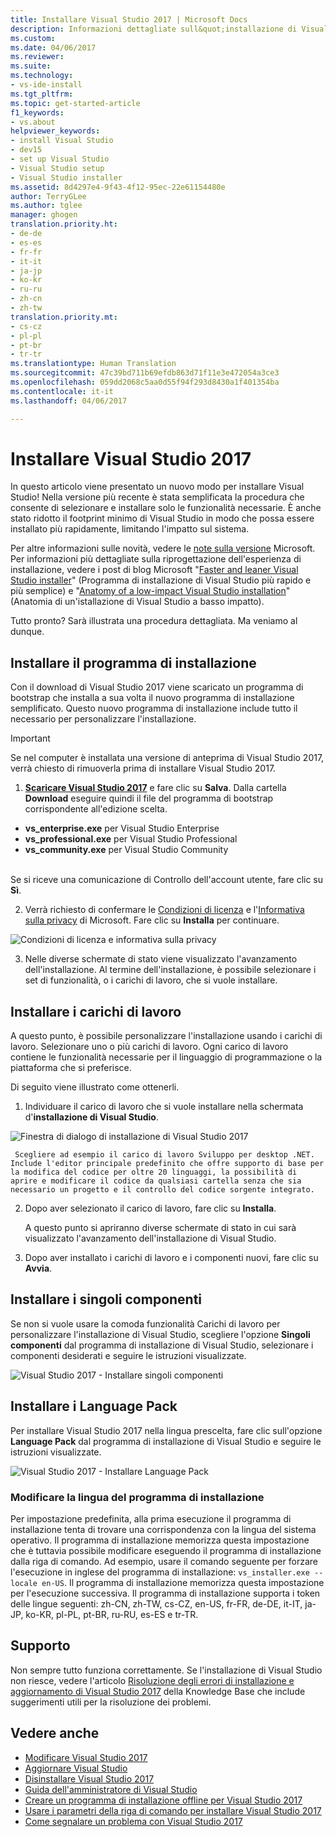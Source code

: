 ```yaml
---
title: Installare Visual Studio 2017 | Microsoft Docs
description: Informazioni dettagliate sull&quot;installazione di Visual Studio.
ms.custom: 
ms.date: 04/06/2017
ms.reviewer: 
ms.suite: 
ms.technology:
- vs-ide-install
ms.tgt_pltfrm: 
ms.topic: get-started-article
f1_keywords:
- vs.about
helpviewer_keywords:
- install Visual Studio
- dev15
- set up Visual Studio
- Visual Studio setup
- Visual Studio installer
ms.assetid: 8d4297e4-9f43-4f12-95ec-22e61154480e
author: TerryGLee
ms.author: tglee
manager: ghogen
translation.priority.ht:
- de-de
- es-es
- fr-fr
- it-it
- ja-jp
- ko-kr
- ru-ru
- zh-cn
- zh-tw
translation.priority.mt:
- cs-cz
- pl-pl
- pt-br
- tr-tr
ms.translationtype: Human Translation
ms.sourcegitcommit: 47c39bd711b69efdb863d71f11e3e472054a3ce3
ms.openlocfilehash: 059dd2068c5aa0d55f94f293d8430a1f401354ba
ms.contentlocale: it-it
ms.lasthandoff: 04/06/2017

---
```

# <a name="install-visual-studio-2017"></a>Installare Visual Studio 2017
In questo articolo viene presentato un nuovo modo per installare Visual Studio! Nella versione più recente è stata semplificata la procedura che consente di selezionare e installare solo le funzionalità necessarie. È anche stato ridotto il footprint minimo di Visual Studio in modo che possa essere installato più rapidamente, limitando l'impatto sul sistema.

 Per altre informazioni sulle novità, vedere le [note sulla versione](https://www.visualstudio.com/news/releasenotes/vs15-relnotes) Microsoft. Per informazioni più dettagliate sulla riprogettazione dell'esperienza di installazione, vedere i post di blog Microsoft "[Faster and leaner Visual Studio installer](https://blogs.msdn.microsoft.com/visualstudio/2016/04/01/faster-leaner-visual-studio-installer/)" (Programma di installazione di Visual Studio più rapido e più semplice) e "[Anatomy of a low-impact Visual Studio installation](https://blogs.msdn.microsoft.com/visualstudio/2016/04/25/anatomy-of-a-low-impact-visual-studio-install/)" (Anatomia di un'istallazione di Visual Studio a basso impatto).  

 Tutto pronto? Sarà illustrata una procedura dettagliata. Ma veniamo al dunque.

## <a name="install-the-installer"></a>Installare il programma di installazione  
 Con il download di Visual Studio 2017 viene scaricato un programma di bootstrap che installa a sua volta il nuovo programma di installazione semplificato. Questo nuovo programma di installazione include tutto il necessario per personalizzare l'installazione.  

> [!IMPORTANT]
> Se nel computer è installata una versione di anteprima di Visual Studio 2017, verrà chiesto di rimuoverla prima di installare Visual Studio 2017.

1.  **[Scaricare Visual Studio 2017](https://aka.ms/vsdownload?utm_source=mscom&utm_campaign=msdocs)** e fare clic su **Salva**. Dalla cartella **Download** eseguire quindi il file del programma di bootstrap corrispondente all'edizione scelta.

  * **vs_enterprise.exe** per Visual Studio Enterprise
  * **vs_professional.exe** per Visual Studio Professional
  * **vs_community.exe** per Visual Studio Community  <br><br>

  Se si riceve una comunicazione di Controllo dell'account utente, fare clic su **Sì**.  

2.  Verrà richiesto di confermare le [Condizioni di licenza](https://www.visualstudio.com/license-terms/) e l'[Informativa sulla privacy](https://go.microsoft.com/fwlink/?LinkID=824704) di Microsoft. Fare clic su **Installa** per continuare.  

   ![Condizioni di licenza e informativa sulla privacy](media/vs2017-privacy-and-license-terms.PNG "Condizioni di licenza e informativa sulla privacy")  

3.  Nelle diverse schermate di stato viene visualizzato l'avanzamento dell'installazione. Al termine dell'installazione, è possibile selezionare i set di funzionalità, o i carichi di lavoro, che si vuole installare.

## <a name="install-workloads"></a>Installare i carichi di lavoro  
 A questo punto, è possibile personalizzare l'installazione usando i carichi di lavoro. Selezionare uno o più carichi di lavoro. Ogni carico di lavoro contiene le funzionalità necessarie per il linguaggio di programmazione o la piattaforma che si preferisce.  

 Di seguito viene illustrato come ottenerli.  

1.  Individuare il carico di lavoro che si vuole installare nella schermata d'**installazione di Visual Studio**.  

  ![Finestra di dialogo di installazione di Visual Studio 2017](media/vs2017-workloads.PNG "Installare carichi di lavoro di Visual Studio")

     Scegliere ad esempio il carico di lavoro Sviluppo per desktop .NET. Include l'editor principale predefinito che offre supporto di base per la modifica del codice per oltre 20 linguaggi, la possibilità di aprire e modificare il codice da qualsiasi cartella senza che sia necessario un progetto e il controllo del codice sorgente integrato.  

2.  Dopo aver selezionato il carico di lavoro, fare clic su **Installa**.  

    A questo punto si apriranno diverse schermate di stato in cui sarà visualizzato l'avanzamento dell'installazione di Visual Studio.

3.  Dopo aver installato i carichi di lavoro e i componenti nuovi, fare clic su **Avvia**.

## <a name="install-individual-components"></a>Installare i singoli componenti

Se non si vuole usare la comoda funzionalità Carichi di lavoro per personalizzare l'installazione di Visual Studio, scegliere l'opzione **Singoli componenti** dal programma di installazione di Visual Studio, selezionare i componenti desiderati e seguire le istruzioni visualizzate.

  ![Visual Studio 2017 - Installare singoli componenti](media/vs2017-components.PNG "Installare singoli componenti di Visual Studio")

## <a name="install-language-packs"></a>Installare i Language Pack

Per installare Visual Studio 2017 nella lingua prescelta, fare clic sull'opzione **Language Pack** dal programma di installazione di Visual Studio e seguire le istruzioni visualizzate.

  ![Visual Studio 2017 - Installare Language Pack](media/vs2017-languages.PNG "Installare Language Pack di Visual Studio")

### <a name="change-the-installer-language"></a>Modificare la lingua del programma di installazione

Per impostazione predefinita, alla prima esecuzione il programma di installazione tenta di trovare una corrispondenza con la lingua del sistema operativo. Il programma di installazione memorizza questa impostazione che è tuttavia possibile modificare eseguendo il programma di installazione dalla riga di comando. Ad esempio, usare il comando seguente per forzare l'esecuzione in inglese del programma di installazione: `vs_installer.exe --locale en-US`. Il programma di installazione memorizza questa impostazione per l'esecuzione successiva. Il programma di installazione supporta i token delle lingue seguenti: zh-CN, zh-TW, cs-CZ, en-US, fr-FR, de-DE, it-IT, ja-JP, ko-KR, pl-PL, pt-BR, ru-RU, es-ES e tr-TR.

## <a name="get-support"></a>Supporto
Non sempre tutto funziona correttamente. Se l'installazione di Visual Studio non riesce, vedere l'articolo [Risoluzione degli errori di installazione e aggiornamento di Visual Studio 2017](https://support.microsoft.com/help/4015967/troubleshooting-visual-studio-2017-installation-and-upgrade-failures) della Knowledge Base che include suggerimenti utili per la risoluzione dei problemi.

## <a name="see-also"></a>Vedere anche  
* [Modificare Visual Studio 2017](modify-visual-studio.md)
* [Aggiornare Visual Studio](update-visual-studio.md)
* [Disinstallare Visual Studio 2017](uninstall-visual-studio.md)
* [Guida dell'amministratore di Visual Studio](visual-studio-administrator-guide.md)
* [Creare un programma di installazione offline per Visual Studio 2017](create-an-offline-installation-of-visual-studio.md)
* [Usare i parametri della riga di comando per installare Visual Studio 2017](use-command-line-parameters-to-install-visual-studio.md) 
* [Come segnalare un problema con Visual Studio 2017](../ide/how-to-report-a-problem-with-visual-studio-2017.md)

